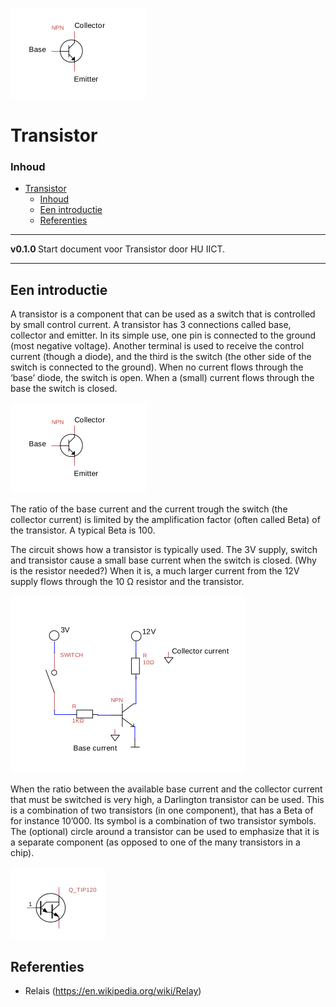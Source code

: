 ![logo](../transistor/img/Transistor.svg) [](logo-id)

# Transistor[](title-id)

### Inhoud[](toc-id)

- [Transistor](#transistor)
    - [Inhoud](#inhoud)
  - [Een introductie](#een-introductie)
  - [Referenties](#referenties)

---

**v0.1.0 [](version-id)** Start document voor Transistor door HU IICT[](author-id).

---

## Een introductie

A transistor is a component that can be used as a switch that is controlled by small control current. A transistor has 3 connections called base, collector and emitter. In its simple use, one pin is connected to the ground (most negative voltage). Another terminal is used to receive the control current (though a diode), and the third is the switch (the other side of the switch is connected to the ground). When no current flows through the ‘base’ diode, the switch is open. When a (small) current flows through the base the switch is closed.

![Transistor pin names](../transistor/img/Transistor.svg)

The ratio of the base current and the current trough the switch (the collector current) is limited by the amplification factor (often called Beta) of the transistor. A typical Beta is 100.

The circuit shows how a transistor is typically used. The 3V supply, switch and transistor cause a small base current when the switch is closed. (Why is the resistor needed?) When it is, a much larger current from the 12V supply flows through the 10 Ω resistor and the transistor.

![Base and collector currents](../transistor/img/Base_and_collector_currents.svg)

When the ratio between the available base current and the collector current that must be switched is very high, a Darlington transistor can be used. This is a combination of two transistors (in one component), that has a Beta of for instance 10’000. Its symbol is a combination of two transistor symbols. The (optional) circle around a transistor can be used to emphasize that it is a separate component (as opposed to one of the many transistors in a chip).

![Darlington transistor](../transistor/img/Darlington_transistor.svg)

## Referenties

- Relais (<https://en.wikipedia.org/wiki/Relay>)
